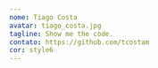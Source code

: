 ```yaml
---
nome: Tiago Costa
avatar: tiago_costa.jpg
tagline: Show me the code.
contato: https://github.com/tcostam
cor: style6
---
```

